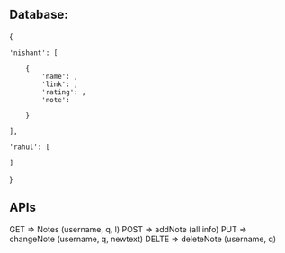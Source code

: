 ## Database:

{

    'nishant': [

        {
            'name': ,
            'link': ,
            'rating': ,
            'note': 
        
        }

    ],

    'rahul': [

    ]

}


## APIs
GET => Notes (username, q, l)
POST => addNote (all info)
PUT => changeNote (username, q, newtext)
DELTE => deleteNote (username, q)